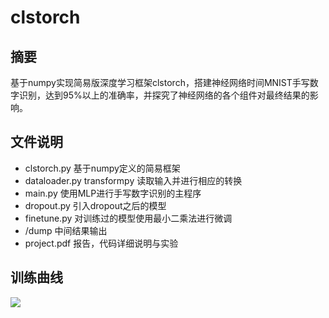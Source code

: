 # clstorch

## 摘要

基于numpy实现简易版深度学习框架clstorch，搭建神经网络时间MNIST手写数字识别，达到95%以上的准确率，并探究了神经网络的各个组件对最终结果的影响。

## 文件说明

* clstorch.py 基于numpy定义的简易框架
* dataloader.py transformpy 读取输入并进行相应的转换
* main.py 使用MLP进行手写数字识别的主程序
* dropout.py 引入dropout之后的模型
* finetune.py 对训练过的模型使用最小二乘法进行微调
* /dump 中间结果输出
* project.pdf 报告，代码详细说明与实验

## 训练曲线

![](https://github.com/TrueNobility303/clstorch/blob/master/dump/loss-valid.png)
